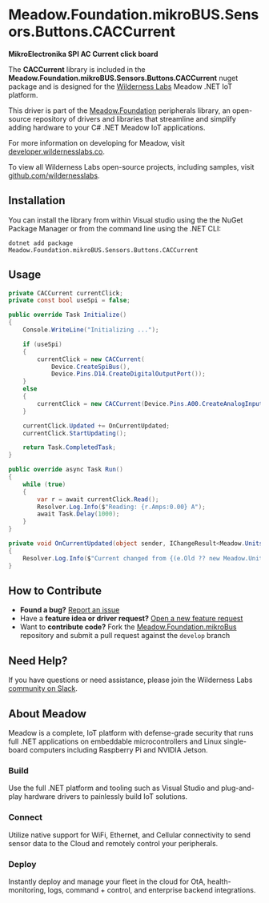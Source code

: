 # Meadow.Foundation.mikroBUS.Sensors.Buttons.CACCurrent

**MikroElectronika SPI AC Current click board**

The **CACCurrent** library is included in the **Meadow.Foundation.mikroBUS.Sensors.Buttons.CACCurrent** nuget package and is designed for the [Wilderness Labs](www.wildernesslabs.co) Meadow .NET IoT platform.

This driver is part of the [Meadow.Foundation](https://developer.wildernesslabs.co/Meadow/Meadow.Foundation/) peripherals library, an open-source repository of drivers and libraries that streamline and simplify adding hardware to your C# .NET Meadow IoT applications.

For more information on developing for Meadow, visit [developer.wildernesslabs.co](http://developer.wildernesslabs.co/).

To view all Wilderness Labs open-source projects, including samples, visit [github.com/wildernesslabs](https://github.com/wildernesslabs/).

## Installation

You can install the library from within Visual studio using the the NuGet Package Manager or from the command line using the .NET CLI:

`dotnet add package Meadow.Foundation.mikroBUS.Sensors.Buttons.CACCurrent`
## Usage

```csharp
private CACCurrent currentClick;
private const bool useSpi = false;

public override Task Initialize()
{
    Console.WriteLine("Initializing ...");

    if (useSpi)
    {
        currentClick = new CACCurrent(
            Device.CreateSpiBus(),
            Device.Pins.D14.CreateDigitalOutputPort());
    }
    else
    {
        currentClick = new CACCurrent(Device.Pins.A00.CreateAnalogInputPort(5));
    }

    currentClick.Updated += OnCurrentUpdated;
    currentClick.StartUpdating();

    return Task.CompletedTask;
}

public override async Task Run()
{
    while (true)
    {
        var r = await currentClick.Read();
        Resolver.Log.Info($"Reading: {r.Amps:0.00} A");
        await Task.Delay(1000);
    }
}

private void OnCurrentUpdated(object sender, IChangeResult<Meadow.Units.Current> e)
{
    Resolver.Log.Info($"Current changed from {(e.Old ?? new Meadow.Units.Current(0)).Amps}A to {e.New.Amps}A");
}

```
## How to Contribute

- **Found a bug?** [Report an issue](https://github.com/WildernessLabs/Meadow_Issues/issues)
- Have a **feature idea or driver request?** [Open a new feature request](https://github.com/WildernessLabs/Meadow_Issues/issues)
- Want to **contribute code?** Fork the [Meadow.Foundation.mikroBus](https://github.com/WildernessLabs/Meadow.Foundation.mikroBus) repository and submit a pull request against the `develop` branch


## Need Help?

If you have questions or need assistance, please join the Wilderness Labs [community on Slack](http://slackinvite.wildernesslabs.co/).
## About Meadow

Meadow is a complete, IoT platform with defense-grade security that runs full .NET applications on embeddable microcontrollers and Linux single-board computers including Raspberry Pi and NVIDIA Jetson.

### Build

Use the full .NET platform and tooling such as Visual Studio and plug-and-play hardware drivers to painlessly build IoT solutions.

### Connect

Utilize native support for WiFi, Ethernet, and Cellular connectivity to send sensor data to the Cloud and remotely control your peripherals.

### Deploy

Instantly deploy and manage your fleet in the cloud for OtA, health-monitoring, logs, command + control, and enterprise backend integrations.


